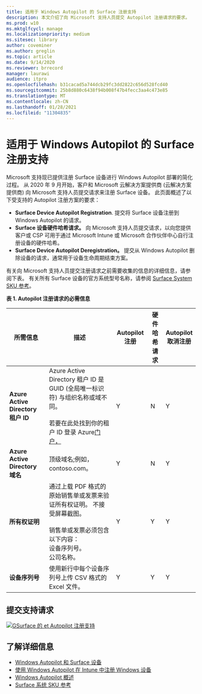 ```yaml
---
title: 适用于 Windows Autopilot 的 Surface 注册支持
description: 本文介绍了向 Microsoft 支持人员提交 Autopilot 注册请求的要求。
ms.prod: w10
ms.mktglfcycl: manage
ms.localizationpriority: medium
ms.sitesec: library
author: coveminer
ms.author: greglin
ms.topic: article
ms.date: 9/14/2020
ms.reviewer: brrecord
manager: laurawi
audience: itpro
ms.openlocfilehash: b31cacad5a744dcb29fc3dd2822c656d528fcd40
ms.sourcegitcommit: 25b8d880c6438f94b008f47b4fecc3aa4c473e85
ms.translationtype: MT
ms.contentlocale: zh-CN
ms.lasthandoff: 01/28/2021
ms.locfileid: "11304835"
---
```

# 适用于 Windows Autopilot 的 Surface 注册支持

Microsoft 支持现已提供注册 Surface 设备进行 Windows Autopilot 部署的简化过程。 从 2020 年 9 月开始，客户和 Microsoft 云解决方案提供商 (云解决方案提供商) 向 Microsoft 支持人员提交请求来注册 Surface 设备。 此页面概述了以下受支持的 Autopilot 注册方案的要求：
 
- **Surface Device Autopilot Registration**. 提交将 Surface 设备注册到 Windows Autopilot 的请求。
- **Surface 设备硬件哈希请求。** 向 Microsoft 支持人员提交请求，以向您提供客户或 CSP 可用于通过 Microsoft Intune 或 Microsoft 合作伙伴中心自行注册设备的硬件哈希。
- **Surface Device Autopilot Deregistration。** 提交从 Windows Autopilot 删除设备的请求，通常用于设备生命周期结束方案。

有关向 Microsoft 支持人员提交注册请求之前需要收集的信息的详细信息，请参阅下表。 有关所有 Surface 设备的官方系统型号名称，请参阅 [Surface System SKU 参考](surface-system-sku-reference.md)。
 
**表 1.  Autopilot 注册请求的必需信息**
 

| 所需信息                   | 描述                                                                                                                                                                                                                                                                                    | Autopilot 注册 | 硬件哈希请求 | Autopilot<br>取消注册 |
| -------------------------------------- | ---------------------------------------------------------------------------------------------------------------------------------------------------------------------------------------------------------------------------------------------------------------------------------------------- | ---------------------- | --------------------- | --------------------------- |
| **Azure Active Directory 租户 ID**   | Azure Active Directory 租户 ID 是 GUID (全局唯一标识符) 与组织名称或域不同。<br> <br>若要在此处找到你的租户 ID 登录 Azure[门户，](https://portal.azure.com/#blade/Microsoft_AAD_IAM/ActiveDirectoryMenuBlade/Properties) | Y                      | N                     | Y                           |
| **Azure Active Directory 域名** | 顶级域名;例如，contoso.com。                                                                                                                                                                                                                                          | Y                      | N                     | Y                           |
| **所有权证明**                 | 通过上载 PDF 格式的原始销售单或发票来验证所有权证明。 不接受屏幕截图。<br> <br>销售单或发票必须包含以下内容：<br>设备序列号。<br>公司名称。                                                           | Y                      | Y                     | Y                           |
| **设备序列号**              | 使用新行中每个设备序列号上传 CSV 格式的 Excel 文件。                                                                                                                                                                                                                  | Y                      | Y                     | Y                           |

 

##  <a name="submit-support-requests"></a>提交支持请求

  [![GSurface 的 et Autopilot 注册支持](images/autopilot-reg-support-surface.png)](https://prod.support.services.microsoft.com/supportrequestform/0d8bf192-cab7-6d39-143d-5a17840b9f5f)
 
 
 
##  <a name="learn-more"></a>了解详细信息

- [Windows Autopilot 和 Surface 设备](windows-autopilot-and-surface-devices.md)
- [使用 Windows Autopilot 在 Intune 中注册 Windows 设备](https://docs.microsoft.com/mem/autopilot/enrollment-autopilot)
- [Windows Autopilot 概述](https://docs.microsoft.com/mem/autopilot/windows-autopilot)
- [Surface 系统 SKU 参考](surface-system-sku-reference.md)

 
 
 


